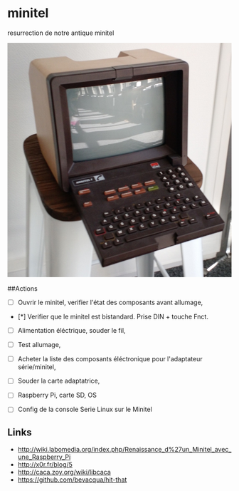 # minitel

resurrection de notre antique minitel

![minitel](./minitel.jpg)

##Actions
- [ ] Ouvrir le minitel, verifier l'état des composants avant allumage,
- [*] Verifier que le minitel est bistandard. Prise DIN + touche Fnct.
- [ ] Alimentation éléctrique, souder le fil,
- [ ] Test allumage,
- [ ] Acheter la liste des composants éléctronique pour l'adaptateur série/minitel,
- [ ] Souder la carte adaptatrice,
- [ ] Raspberry Pi, carte SD, OS
- [ ] Config de la console Serie Linux sur le Minitel


## Links

 - http://wiki.labomedia.org/index.php/Renaissance_d%27un_Minitel_avec_une_Raspberry_Pi
 - http://x0r.fr/blog/5
 - http://caca.zoy.org/wiki/libcaca
 - https://github.com/bevacqua/hit-that
